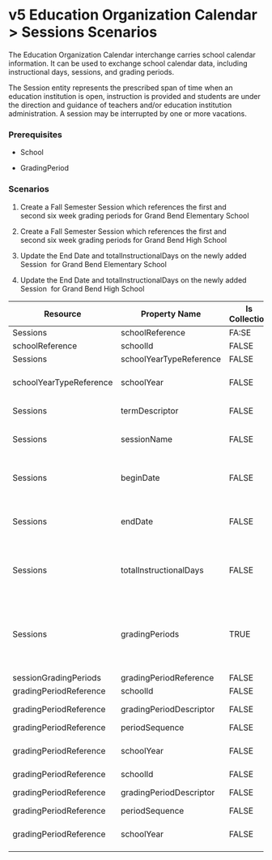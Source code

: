 # v5 Education Organization Calendar > Sessions Scenarios

The Education Organization Calendar interchange carries school calendar
information. It can be used to exchange school calendar data, including
instructional days, sessions, and grading periods.

The Session entity represents the prescribed span of time when an education
institution is open, instruction is provided and students are under the
direction and guidance of teachers and/or education institution administration.
A session may be interrupted by one or more vacations.

### Prerequisites

* School

* GradingPeriod

### Scenarios

1. Create a Fall Semester Session which references the first and second six
    week grading periods for Grand Bend Elementary School

2. Create a Fall Semester Session which references the first and second six
    week grading periods for Grand Bend High School

3. Update the End Date and totalInstructionalDays on the newly added Session
     for Grand Bend Elementary School

4. Update the End Date and totalInstructionalDays on the newly added Session
     for Grand Bend High School

| Resource | Property Name | Is Collection | Data Type | Required / Optional | Scenario 1  <br/> POST | Scenario 2  <br/> POST | Scenario 3  <br/> PUT | Scenario 4  <br/> PUT |
| --- | --- | --- | --- | --- | --- | --- | --- | --- |
| Sessions | schoolReference | FA:SE | schoolReference | REQUIRED |     |     |     |     |
| schoolReference | schoolId | FALSE | Integer | REQUIRED | 255901107 | 255901001 | 255901107 | 255901001 |
| Sessions | schoolYearTypeReference | FALSE | schoolYearTypeReference | REQUIRED |     |     |     |     |
| schoolYearTypeReference | schoolYear | FALSE | Integer | REQUIRED | \[Current School Year\] | \[Current School Year\] | \[Current School Year\] | \[Current School Year\] |
| Sessions | termDescriptor | FALSE | termDescriptor | REQUIRED | Fall Semester | Fall Semester | Fall Semester | Fall Semester |
| Sessions | sessionName | FALSE | string | REQUIRED | 2016-2017 Fall Semester | 2016-2017 Fall Semester | 2016-2017 Fall Semester | 2016-2017 Fall Semester |
| Sessions | beginDate | FALSE | date | REQUIRED | \[Current School Year\]-08-23 | \[Current School Year\]-08-23 | \[Current School Year\]-08-23 | \[Current School Year\]-08-23 |
| Sessions | endDate | FALSE | date | REQUIRED | \[Current School Year\]-12-15 | \[Current School Year\]-12-15 | \[Current School Year\]-12-16 | \[Current School Year\]-12-16 |
| Sessions | totalInstructionalDays | FALSE | Integer | REQUIRED | \[System calculated value<br/>\| 88\] | \[System calculated value<br/>\| 88\] | \[Previous system<br/>calculated value + 1<br/>\| 89\] | \[Previous system<br/>calculated value + 1<br/>\| 89\] |
| Sessions | gradingPeriods | TRUE | sessionGradingPeriod\[\] | REQUIRED | See GradingPeriodReference elements below - note there are 2 grading period references for the Fall Semester Session. |     |     |     |
| sessionGradingPeriods | gradingPeriodReference | FALSE | gradingPeriodReference | REQUIRED |     |     |     |     |
| gradingPeriodReference | schoolId | FALSE | integer | REQUIRED | 255901107 | 255901001 | 255901107 | 255901001 |
| gradingPeriodReference | gradingPeriodDescriptor | FALSE | gradingPeriodDescriptor | REQUIRED | First Six Weeks | First Six Weeks | First Six Weeks | First Six Weeks |
| gradingPeriodReference | periodSequence | FALSE | integer | REQUIRED | 1   | 1   | 1   | 1   |
| gradingPeriodReference | schoolYear | FALSE | Integer | REQUIRED | \[Current School Year\] | \[Current School Year\] | \[Current School Year\] | \[Current School Year\] |
| gradingPeriodReference | schoolId | FALSE | integer | REQUIRED | 255901107 | 255901001 | 255901107 | 255901001 |
| gradingPeriodReference | gradingPeriodDescriptor | FALSE | gradingPeriodDescriptor | REQUIRED | Second Six Weeks | Second Six Weeks | Second Six Weeks | Second Six Weeks |
| gradingPeriodReference | periodSequence | FALSE | integer | REQUIRED | 2   | 2   | 2   | 2   |
| gradingPeriodReference | schoolYear | FALSE | Integer | REQUIRED | \[Current School Year\] | \[Current School Year\] | \[Current School Year\] | \[Current School Year\] |
